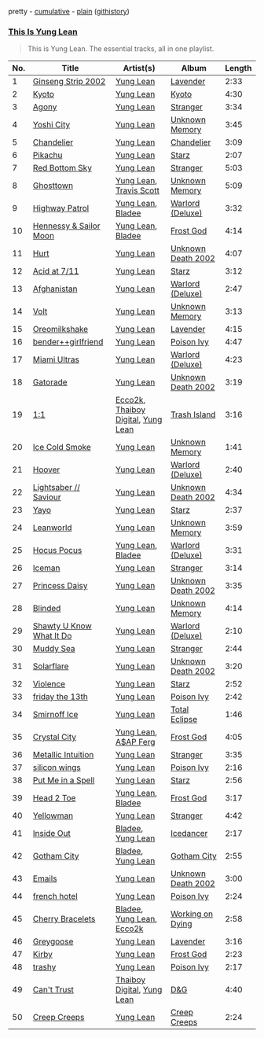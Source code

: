 pretty - [cumulative](/playlists/cumulative/This%20Is%20Yung%20Lean.md) - [plain](/playlists/plain/37i9dQZF1DZ06evO3BMhlS) ([githistory](https://github.githistory.xyz/tg-z/spotify-playlist-archive/blob/main/playlists/plain/37i9dQZF1DZ06evO3BMhlS))

### [This Is Yung Lean](https://open.spotify.com/playlist/37i9dQZF1DZ06evO3BMhlS)

> This is Yung Lean. The essential tracks, all in one playlist.

| No. | Title | Artist(s) | Album | Length |
|---|---|---|---|---|
| 1 | [Ginseng Strip 2002](https://open.spotify.com/track/79nEEoEPY2w8EXj9hjn5oc) | [Yung Lean](https://open.spotify.com/artist/67lytN32YpUxiSeWlKfHJ3) | [Lavender](https://open.spotify.com/album/09kU2R5DyHy86Ko8xXfkKK) | 2:33 |
| 2 | [Kyoto](https://open.spotify.com/track/2djY65hifu2a4R2WqcXqKL) | [Yung Lean](https://open.spotify.com/artist/67lytN32YpUxiSeWlKfHJ3) | [Kyoto](https://open.spotify.com/album/6gdjvua6iksIJZgmD5FpRp) | 4:30 |
| 3 | [Agony](https://open.spotify.com/track/1Wj9ZhqrnbLal0Iyqk6QH1) | [Yung Lean](https://open.spotify.com/artist/67lytN32YpUxiSeWlKfHJ3) | [Stranger](https://open.spotify.com/album/6pbfofGywFkDyt1HoKYnRd) | 3:34 |
| 4 | [Yoshi City](https://open.spotify.com/track/5Tou8lYopj9qCIFBFBomZ5) | [Yung Lean](https://open.spotify.com/artist/67lytN32YpUxiSeWlKfHJ3) | [Unknown Memory](https://open.spotify.com/album/2tKxjvmkxcMWzVmNhsaX02) | 3:45 |
| 5 | [Chandelier](https://open.spotify.com/track/5H8jHmABa01Y7RSL8tejgh) | [Yung Lean](https://open.spotify.com/artist/67lytN32YpUxiSeWlKfHJ3) | [Chandelier](https://open.spotify.com/album/5KFOZx4trm0m4BPQ2HzrZ1) | 3:09 |
| 6 | [Pikachu](https://open.spotify.com/track/2tasUxhSR4DFdwcclUwnel) | [Yung Lean](https://open.spotify.com/artist/67lytN32YpUxiSeWlKfHJ3) | [Starz](https://open.spotify.com/album/0U8kr1FIR4vhDRqKomi62M) | 2:07 |
| 7 | [Red Bottom Sky](https://open.spotify.com/track/2WloLsoUqp1A0xxNAwoiwh) | [Yung Lean](https://open.spotify.com/artist/67lytN32YpUxiSeWlKfHJ3) | [Stranger](https://open.spotify.com/album/6pbfofGywFkDyt1HoKYnRd) | 5:03 |
| 8 | [Ghosttown](https://open.spotify.com/track/2YvyKtXIEpQoLYtuUNp7Lg) | [Yung Lean](https://open.spotify.com/artist/67lytN32YpUxiSeWlKfHJ3), [Travis Scott](https://open.spotify.com/artist/0Y5tJX1MQlPlqiwlOH1tJY) | [Unknown Memory](https://open.spotify.com/album/2tKxjvmkxcMWzVmNhsaX02) | 5:09 |
| 9 | [Highway Patrol](https://open.spotify.com/track/5ZPprxpk8aazz6ZGyGtzeo) | [Yung Lean](https://open.spotify.com/artist/67lytN32YpUxiSeWlKfHJ3), [Bladee](https://open.spotify.com/artist/2xvtxDNInKDV4AvGmjw6d1) | [Warlord (Deluxe)](https://open.spotify.com/album/3OHYFlFMX0kx8NrPbfk04p) | 3:32 |
| 10 | [Hennessy & Sailor Moon](https://open.spotify.com/track/1Tx9d3LttUbrogmblhfQKY) | [Yung Lean](https://open.spotify.com/artist/67lytN32YpUxiSeWlKfHJ3), [Bladee](https://open.spotify.com/artist/2xvtxDNInKDV4AvGmjw6d1) | [Frost God](https://open.spotify.com/album/6Qj9L5tOFscNgKwi0Ab0TT) | 4:14 |
| 11 | [Hurt](https://open.spotify.com/track/0Ga7kQpBhl6hcFFLDIKKJx) | [Yung Lean](https://open.spotify.com/artist/67lytN32YpUxiSeWlKfHJ3) | [Unknown Death 2002](https://open.spotify.com/album/2u07QZy2B5vzr0s5pBbKga) | 4:07 |
| 12 | [Acid at 7/11](https://open.spotify.com/track/3L60fLXCpeTF4jRL8a7kk9) | [Yung Lean](https://open.spotify.com/artist/67lytN32YpUxiSeWlKfHJ3) | [Starz](https://open.spotify.com/album/0U8kr1FIR4vhDRqKomi62M) | 3:12 |
| 13 | [Afghanistan](https://open.spotify.com/track/6GWYemCe9Rd05ulzVxDPyz) | [Yung Lean](https://open.spotify.com/artist/67lytN32YpUxiSeWlKfHJ3) | [Warlord (Deluxe)](https://open.spotify.com/album/3OHYFlFMX0kx8NrPbfk04p) | 2:47 |
| 14 | [Volt](https://open.spotify.com/track/0hnb3oZMJNc5SALN7K1hmY) | [Yung Lean](https://open.spotify.com/artist/67lytN32YpUxiSeWlKfHJ3) | [Unknown Memory](https://open.spotify.com/album/2tKxjvmkxcMWzVmNhsaX02) | 3:13 |
| 15 | [Oreomilkshake](https://open.spotify.com/track/0rBd2FVCsYNE7CmQqLZJZp) | [Yung Lean](https://open.spotify.com/artist/67lytN32YpUxiSeWlKfHJ3) | [Lavender](https://open.spotify.com/album/09kU2R5DyHy86Ko8xXfkKK) | 4:15 |
| 16 | [bender++girlfriend](https://open.spotify.com/track/4rMlrTKpibfiaVkEJz0Y70) | [Yung Lean](https://open.spotify.com/artist/67lytN32YpUxiSeWlKfHJ3) | [Poison Ivy](https://open.spotify.com/album/3pa5gld04OzSqSr34TDW7J) | 4:47 |
| 17 | [Miami Ultras](https://open.spotify.com/track/3yIBvyWUwGkg7Hee9K20Ns) | [Yung Lean](https://open.spotify.com/artist/67lytN32YpUxiSeWlKfHJ3) | [Warlord (Deluxe)](https://open.spotify.com/album/3OHYFlFMX0kx8NrPbfk04p) | 4:23 |
| 18 | [Gatorade](https://open.spotify.com/track/0tEjjVdIQM2i3z3Cmlt0er) | [Yung Lean](https://open.spotify.com/artist/67lytN32YpUxiSeWlKfHJ3) | [Unknown Death 2002](https://open.spotify.com/album/2u07QZy2B5vzr0s5pBbKga) | 3:19 |
| 19 | [1:1](https://open.spotify.com/track/2dOah7YpxtEyjQRgwhRvqf) | [Ecco2k](https://open.spotify.com/artist/6hG0VsXXlD10l60TqiIHIX), [Thaiboy Digital](https://open.spotify.com/artist/3cGojc1Yu89IHXx8OeSnee), [Yung Lean](https://open.spotify.com/artist/67lytN32YpUxiSeWlKfHJ3) | [Trash Island](https://open.spotify.com/album/2coNG13rwtzL6AVPmzcoty) | 3:16 |
| 20 | [Ice Cold Smoke](https://open.spotify.com/track/1GbdR1yztiES0VcbRuJtpA) | [Yung Lean](https://open.spotify.com/artist/67lytN32YpUxiSeWlKfHJ3) | [Unknown Memory](https://open.spotify.com/album/2tKxjvmkxcMWzVmNhsaX02) | 1:41 |
| 21 | [Hoover](https://open.spotify.com/track/2Xk50QBg06pdvGPbvzA4ON) | [Yung Lean](https://open.spotify.com/artist/67lytN32YpUxiSeWlKfHJ3) | [Warlord (Deluxe)](https://open.spotify.com/album/3OHYFlFMX0kx8NrPbfk04p) | 2:40 |
| 22 | [Lightsaber // Saviour](https://open.spotify.com/track/4RUmFaQOPfigS3Z5BIepn3) | [Yung Lean](https://open.spotify.com/artist/67lytN32YpUxiSeWlKfHJ3) | [Unknown Death 2002](https://open.spotify.com/album/2u07QZy2B5vzr0s5pBbKga) | 4:34 |
| 23 | [Yayo](https://open.spotify.com/track/7nHEmkpURecKykfN53r9F5) | [Yung Lean](https://open.spotify.com/artist/67lytN32YpUxiSeWlKfHJ3) | [Starz](https://open.spotify.com/album/0U8kr1FIR4vhDRqKomi62M) | 2:37 |
| 24 | [Leanworld](https://open.spotify.com/track/1TRpAbmyAMEISEsJd3DRk0) | [Yung Lean](https://open.spotify.com/artist/67lytN32YpUxiSeWlKfHJ3) | [Unknown Memory](https://open.spotify.com/album/2tKxjvmkxcMWzVmNhsaX02) | 3:59 |
| 25 | [Hocus Pocus](https://open.spotify.com/track/108IEI9pc04fBMp5CQaUFo) | [Yung Lean](https://open.spotify.com/artist/67lytN32YpUxiSeWlKfHJ3), [Bladee](https://open.spotify.com/artist/2xvtxDNInKDV4AvGmjw6d1) | [Warlord (Deluxe)](https://open.spotify.com/album/3OHYFlFMX0kx8NrPbfk04p) | 3:31 |
| 26 | [Iceman](https://open.spotify.com/track/1J7GTyct5qo7xpTs7eykXg) | [Yung Lean](https://open.spotify.com/artist/67lytN32YpUxiSeWlKfHJ3) | [Stranger](https://open.spotify.com/album/6pbfofGywFkDyt1HoKYnRd) | 3:14 |
| 27 | [Princess Daisy](https://open.spotify.com/track/2czReC2NDu2pn7jlZskgVY) | [Yung Lean](https://open.spotify.com/artist/67lytN32YpUxiSeWlKfHJ3) | [Unknown Death 2002](https://open.spotify.com/album/2u07QZy2B5vzr0s5pBbKga) | 3:35 |
| 28 | [Blinded](https://open.spotify.com/track/151MIJFS7zZZQejBZEKLxh) | [Yung Lean](https://open.spotify.com/artist/67lytN32YpUxiSeWlKfHJ3) | [Unknown Memory](https://open.spotify.com/album/2tKxjvmkxcMWzVmNhsaX02) | 4:14 |
| 29 | [Shawty U Know What It Do](https://open.spotify.com/track/2iklm7CivXJcq9UT9B0EVm) | [Yung Lean](https://open.spotify.com/artist/67lytN32YpUxiSeWlKfHJ3) | [Warlord (Deluxe)](https://open.spotify.com/album/3OHYFlFMX0kx8NrPbfk04p) | 2:10 |
| 30 | [Muddy Sea](https://open.spotify.com/track/107KhIWfM5zMGGkoqmXyNj) | [Yung Lean](https://open.spotify.com/artist/67lytN32YpUxiSeWlKfHJ3) | [Stranger](https://open.spotify.com/album/6pbfofGywFkDyt1HoKYnRd) | 2:44 |
| 31 | [Solarflare](https://open.spotify.com/track/6gfdYD9AfSHzXMAuFvqjto) | [Yung Lean](https://open.spotify.com/artist/67lytN32YpUxiSeWlKfHJ3) | [Unknown Death 2002](https://open.spotify.com/album/2u07QZy2B5vzr0s5pBbKga) | 3:20 |
| 32 | [Violence](https://open.spotify.com/track/3bwSCiavJJM9UHEiqdeMW7) | [Yung Lean](https://open.spotify.com/artist/67lytN32YpUxiSeWlKfHJ3) | [Starz](https://open.spotify.com/album/0U8kr1FIR4vhDRqKomi62M) | 2:52 |
| 33 | [friday the 13th](https://open.spotify.com/track/6b64wfFRjHTwmVJDp3IV9X) | [Yung Lean](https://open.spotify.com/artist/67lytN32YpUxiSeWlKfHJ3) | [Poison Ivy](https://open.spotify.com/album/3pa5gld04OzSqSr34TDW7J) | 2:42 |
| 34 | [Smirnoff Ice](https://open.spotify.com/track/5Bm38kZRQd7dB7OKYYQ0Ct) | [Yung Lean](https://open.spotify.com/artist/67lytN32YpUxiSeWlKfHJ3) | [Total Eclipse](https://open.spotify.com/album/55rGI7NESSLnkAZsa0JhN0) | 1:46 |
| 35 | [Crystal City](https://open.spotify.com/track/6Yqzw3U3RYFtIu9YnI1Ugj) | [Yung Lean](https://open.spotify.com/artist/67lytN32YpUxiSeWlKfHJ3), [A$AP Ferg](https://open.spotify.com/artist/5dHt1vcEm9qb8fCyLcB3HL) | [Frost God](https://open.spotify.com/album/6Qj9L5tOFscNgKwi0Ab0TT) | 4:05 |
| 36 | [Metallic Intuition](https://open.spotify.com/track/6iRQw60t2V3l5iRq29Ueti) | [Yung Lean](https://open.spotify.com/artist/67lytN32YpUxiSeWlKfHJ3) | [Stranger](https://open.spotify.com/album/6pbfofGywFkDyt1HoKYnRd) | 3:35 |
| 37 | [silicon wings](https://open.spotify.com/track/4gFSTL6N4m8BxIb6Rz1ERg) | [Yung Lean](https://open.spotify.com/artist/67lytN32YpUxiSeWlKfHJ3) | [Poison Ivy](https://open.spotify.com/album/3pa5gld04OzSqSr34TDW7J) | 2:16 |
| 38 | [Put Me in a Spell](https://open.spotify.com/track/7AoBmCepQhli0c4WAZtPmP) | [Yung Lean](https://open.spotify.com/artist/67lytN32YpUxiSeWlKfHJ3) | [Starz](https://open.spotify.com/album/0U8kr1FIR4vhDRqKomi62M) | 2:56 |
| 39 | [Head 2 Toe](https://open.spotify.com/track/7dSRKGMpyc5agOf5ypOSfa) | [Yung Lean](https://open.spotify.com/artist/67lytN32YpUxiSeWlKfHJ3), [Bladee](https://open.spotify.com/artist/2xvtxDNInKDV4AvGmjw6d1) | [Frost God](https://open.spotify.com/album/6Qj9L5tOFscNgKwi0Ab0TT) | 3:17 |
| 40 | [Yellowman](https://open.spotify.com/track/4JVNe9gWJc11JvX0uGibOs) | [Yung Lean](https://open.spotify.com/artist/67lytN32YpUxiSeWlKfHJ3) | [Stranger](https://open.spotify.com/album/6pbfofGywFkDyt1HoKYnRd) | 4:42 |
| 41 | [Inside Out](https://open.spotify.com/track/3wUla5WsY7YnyAKAg3zdB2) | [Bladee](https://open.spotify.com/artist/2xvtxDNInKDV4AvGmjw6d1), [Yung Lean](https://open.spotify.com/artist/67lytN32YpUxiSeWlKfHJ3) | [Icedancer](https://open.spotify.com/album/0cT1SQDE7wSh1eUJkGFXse) | 2:17 |
| 42 | [Gotham City](https://open.spotify.com/track/2whKOvkZ8mNLbinpYsKt3X) | [Bladee](https://open.spotify.com/artist/2xvtxDNInKDV4AvGmjw6d1), [Yung Lean](https://open.spotify.com/artist/67lytN32YpUxiSeWlKfHJ3) | [Gotham City](https://open.spotify.com/album/3uxPFGqszJKYRZWIT139Dx) | 2:55 |
| 43 | [Emails](https://open.spotify.com/track/7tFFJBOEeJBkK9Q6lZVFnc) | [Yung Lean](https://open.spotify.com/artist/67lytN32YpUxiSeWlKfHJ3) | [Unknown Death 2002](https://open.spotify.com/album/2u07QZy2B5vzr0s5pBbKga) | 3:00 |
| 44 | [french hotel](https://open.spotify.com/track/0HWVRydRGq8V49WVXW9Pn5) | [Yung Lean](https://open.spotify.com/artist/67lytN32YpUxiSeWlKfHJ3) | [Poison Ivy](https://open.spotify.com/album/3pa5gld04OzSqSr34TDW7J) | 2:24 |
| 45 | [Cherry Bracelets](https://open.spotify.com/track/0pl95dQndNeIJ2vr5Ce9RV) | [Bladee](https://open.spotify.com/artist/2xvtxDNInKDV4AvGmjw6d1), [Yung Lean](https://open.spotify.com/artist/67lytN32YpUxiSeWlKfHJ3), [Ecco2k](https://open.spotify.com/artist/6hG0VsXXlD10l60TqiIHIX) | [Working on Dying](https://open.spotify.com/album/0zDf2fk1YgPnh2xicD1HXd) | 2:58 |
| 46 | [Greygoose](https://open.spotify.com/track/0TcyLymzEmBXIEAhsahCdu) | [Yung Lean](https://open.spotify.com/artist/67lytN32YpUxiSeWlKfHJ3) | [Lavender](https://open.spotify.com/album/09kU2R5DyHy86Ko8xXfkKK) | 3:16 |
| 47 | [Kirby](https://open.spotify.com/track/2LlIZprZK36v4e00RTVdaA) | [Yung Lean](https://open.spotify.com/artist/67lytN32YpUxiSeWlKfHJ3) | [Frost God](https://open.spotify.com/album/6Qj9L5tOFscNgKwi0Ab0TT) | 2:23 |
| 48 | [trashy](https://open.spotify.com/track/0IvxUnpGLDzZfVB9ZpAzUB) | [Yung Lean](https://open.spotify.com/artist/67lytN32YpUxiSeWlKfHJ3) | [Poison Ivy](https://open.spotify.com/album/3pa5gld04OzSqSr34TDW7J) | 2:17 |
| 49 | [Can't Trust](https://open.spotify.com/track/4btGWLM8GwsJx1EHZLoIrJ) | [Thaiboy Digital](https://open.spotify.com/artist/3cGojc1Yu89IHXx8OeSnee), [Yung Lean](https://open.spotify.com/artist/67lytN32YpUxiSeWlKfHJ3) | [D&G](https://open.spotify.com/album/1wQ8SUjCs4OqmWnCzi6oI9) | 4:40 |
| 50 | [Creep Creeps](https://open.spotify.com/track/1gk9UQUBSTuKaXM8DVeJ8L) | [Yung Lean](https://open.spotify.com/artist/67lytN32YpUxiSeWlKfHJ3) | [Creep Creeps](https://open.spotify.com/album/7mYRb2hddu04G5UoVNtQDc) | 2:24 |